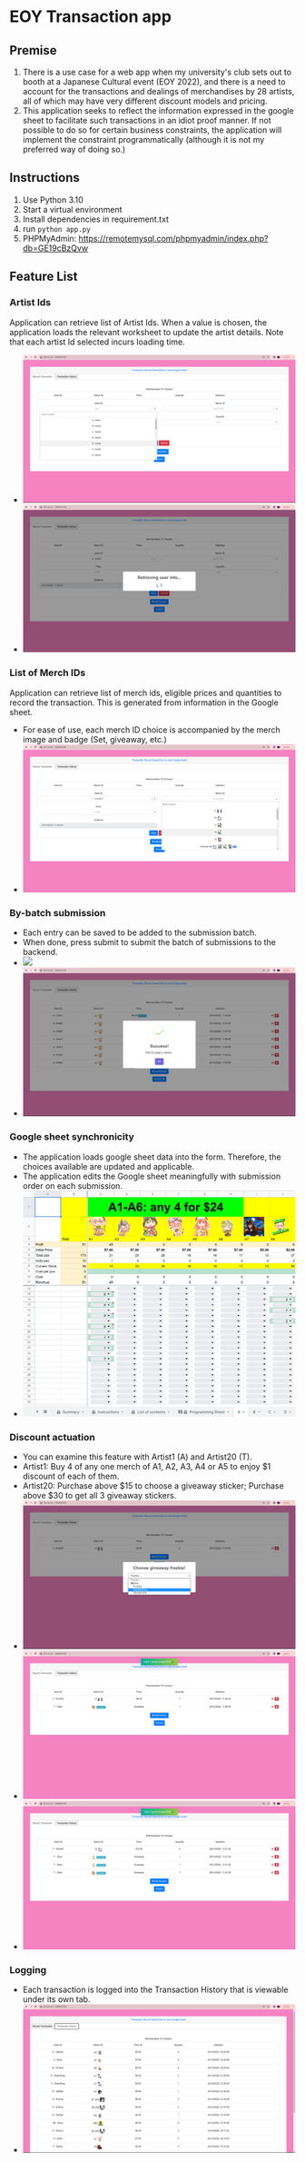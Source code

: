 # EOY Transaction app

## Premise 
1. There is a use case for a web app when my university's club sets out to booth at a Japanese Cultural event (EOY 2022), and there is a need to account for the transactions and dealings of merchandises by 28 artists, all of which may have very different discount models and pricing. 
1. This application seeks to reflect the information expressed in the google sheet to facilitate such transactions in an idiot proof manner. If not possible to do so for certain business constraints, the application will implement the constraint programmatically (although it is not my preferred way of doing so.)

## Instructions
1. Use Python 3.10
1. Start a virtual environment
1. Install dependencies in requirement.txt
1. run `python app.py`
1. PHPMyAdmin: https://remotemysql.com/phpmyadmin/index.php?db=GE19cBzQvw

## Feature List
### Artist Ids 
Application can retrieve list of Artist Ids. When a value is chosen, the application loads the relevant worksheet to update the artist details. Note that each artist Id selected incurs loading time.
- ![](docs/img/eoy_trans_artistlist.png)
- ![](docs/img/eoy_trans_getuserinfo.png)

### List of Merch IDs
Application can retrieve list of merch ids, eligible prices and quantities to record the transaction. This is generated from information in the Google sheet.
- For ease of use, each merch ID choice is accompanied by the merch image and badge (Set, giveaway, etc.)
- ![](docs/img/eoy_trans_setofchweebs.png)

### By-batch submission
- Each entry can be saved to be added to the submission batch.
- When done, press submit to submit the batch of submissions to the backend.
- ![](docs/img/eoy_trans_loadingtransactions.png)
- ![](docs/img/eoy_trans_successsubmit.png)

### Google sheet synchronicity
- The application loads google sheet data into the form. Therefore, the choices available are updated and applicable.
- The application edits the Google sheet meaningfully with submission order on each submission.
- ![](docs/img/eoy_trans_excel.png)

### Discount actuation
- You can examine this feature with Artist1 (A) and Artist20 (T).
- Artist1: Buy 4 of any one merch of A1, A2, A3, A4 or A5 to enjoy $1 discount of each of them.
- Artist20: Purchase above $15 to choose a giveaway sticker; Purchase above $30 to get all 3 giveaway stickers.
- ![](docs/img/eoy_trans_giveaway1.png)
- ![](docs/img/eoy_trans_giveaway1done.png)
- ![](docs/img/eoy_trans_giveaway2done.png)

### Logging
- Each transaction is logged into the Transaction History that is viewable under its own tab.
- ![](docs/img/eoy_trans_savedrecords.png)


